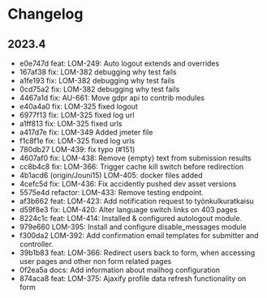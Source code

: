 # Changelog

## 2023.4

- e0e747d feat: LOM-249: Auto logout extends and overrides
- 167af38 fix: LOM-382 debugging why test fails
- a1fe193 fix: LOM-382 debugging why test fails
- 0cd75a2 fix: LOM-382 debugging why test fails
- 4467a1d fix: AU-661: Move gdpr api to contrib modules
- e40a4a0 fix: LOM-325 fixed logout
- 6977f13 fix: LOM-325 fixed log url
- a1ff813 fix: LOM-325 fixed urls
- a417d7e fix: LOM-349 Added jmeter file
- f1c8f1e fix: LOM-325 fixed log urls
- 780db27 LOM-439: fix typo (#151)
- 4607af0 fix: LOM-438: Remove {empty} text from submission results
- cc8b4c8 fix: LOM-366: Trigger cache kill switch before redirection
- 4b1acd6 (origin/Jouni15) LOM-405: docker files added
- 4cefc5d fix: LOM-436: Fix accidently pushed dev asset versions
- 5575e4d refactor: LOM-433: Remove testing endpoint.
- af3b662 feat: LOM-423: Add notification request to työnkulkuratkaisu
- d59f8e3 fix: LOM-420: Alter language switch links on 403 pages
- 8224c1c feat: LOM-414: Installed & configured autologout module.
- 979e660 LOM-395: Install and configure disable_messages module
- f300da2 LOM-392: Add confirmation email templates for submitter and controller.
- 39b1b83 feat: LOM-366: Redirect users back to form, when accessing user pages and other non form related pages
- 0f2ea5a docs: Add information about mailhog configuration
- 874aca8 feat: LOM-375: Ajaxify profile data refresh functionality on form
